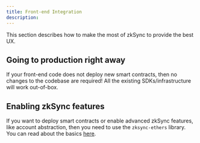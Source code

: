 ```yaml
---
title: Front-end Integration
description:
---
```


This section describes how to make the most of zkSync to provide the best UX.

## Going to production right away

If your front-end code does not deploy new smart contracts, then no changes to the codebase are required!
All the existing SDKs/infrastructure will work out-of-box.

## Enabling zkSync features

If you want to deploy smart contracts or enable advanced zkSync features, like account abstraction,
then you need to use the `zksync-ethers` library. You can read about the basics [here](/js/ethers/v6/features).
